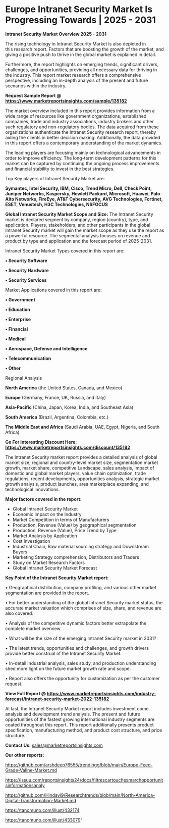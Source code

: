 # Europe Intranet Security Market Is Progressing Towards | 2025 - 2031

<Strong> Intranet Security Market Overview 2025 - 2031</strong>

The rising technology in Intranet Security Market is also depicted in this research report. Factors that are boosting the growth of the market, and giving a positive push to thrive in the global market is explained in detail.

Furthermore, the report highlights on emerging trends, significant drivers, challenges, and opportunities, providing all necessary data for thriving in the industry. This report market research offers a comprehensive perspective, including an in-depth analysis of the present and future scenarios within the industry.

<strong>Request Sample Report @ <a href=https://www.marketreportsinsights.com/sample/135182>https://www.marketreportsinsights.com/sample/135182</a></strong>

The market overview included in this report provides information from a wide range of resources like government organizations, established companies, trade and industry associations, industry brokers and other such regulatory and non-regulatory bodies. The data acquired from these organizations authenticate the Intranet Security research report, thereby aiding the clients in better decision making. Additionally, the data provided in this report offers a contemporary understanding of the market dynamics.

The leading players are focusing mainly on technological advancements in order to improve efficiency. The long-term development patterns for this market can be captured by continuing the ongoing process improvements and financial stability to invest in the best strategies.

Top Key players of Intranet Security Market are:

<strong>Symantec, Intel Security, IBM, Cisco, Trend Micro, Dell, Check Point, Juniper Networks, Kaspersky, Hewlett Packard, Microsoft, Huawei, Palo Alto Networks, FireEye, AT&T Cybersecurity, AVG Technologies, Fortinet, ESET, Venustech, H3C Technologies, NSFOCUS</strong>

<strong><b>Global Intranet Security Market Scope and Size:</b></strong>
The Intranet Security market is declared segment by company, region (country), type, and application. Players, stakeholders, and other participants in the global Intranet Security market will gain the market scope as they use the report as a powerful resource. The segmental analysis focuses on revenue and product by type and application and the forecast period of 2025-2031.

Intranet Security Market Types covered in this report are:

<strong>• Security Software

• Security Hardware

• Security Services</strong>

Market Applications covered in this report are:

<strong>• Government

• Education

• Enterprise

• Financial

• Medical

• Aerospace, Defense and Intelligence

• Telecommunication

• Other</strong> 

Regional Analysis

<strong>North America</strong> (the United States, Canada, and Mexico)

<strong>Europe</strong> (Germany, France, UK, Russia, and Italy)

<strong>Asia-Pacific</strong> (China, Japan, Korea, India, and Southeast Asia)

<strong>South America</strong> (Brazil, Argentina, Colombia, etc.)

<strong>The Middle East and Africa</strong> (Saudi Arabia, UAE, Egypt, Nigeria, and South Africa)

<strong>Go For Interesting Discount Here: <a href=https://www.marketreportsinsights.com/discount/135182>https://www.marketreportsinsights.com/discount/135182</a></strong>

The Intranet Security market report provides a detailed analysis of global market size, regional and country-level market size, segmentation market growth, market share, competitive Landscape, sales analysis, impact of domestic and global market players, value chain optimization, trade regulations, recent developments, opportunities analysis, strategic market growth analysis, product launches, area marketplace expanding, and technological innovations.

<strong><b>Major factors covered in the report:</b></strong>
<ul>
  <li>Global Intranet Security Market </li>
  <li>Economic Impact on the Industry</li>
  <li>Market Competition in terms of Manufacturers</li>
  <li>Production, Revenue (Value) by geographical segmentation</li>
  <li>Production, Revenue (Value), Price Trend by Type</li>
  <li>Market Analysis by Application</li>
  <li>Cost Investigation</li>
  <li>Industrial Chain, Raw material sourcing strategy and Downstream Buyers</li>
  <li>Marketing Strategy comprehension, Distributors and Traders</li>
  <li>Study on Market Research Factors</li>
  <li>Global Intranet Security Market Forecast</li>
</ul>

<strong><b>Key Point of the Intranet Security Market report:</b></strong>

• Geographical distribution, company profiling, and various other market segmentation are provided in the report.

• For better understanding of the global Intranet Security market status, the accurate market valuation which comprises of size, share, and revenue are also covered.

• Analysis of the competitive dynamic factors better extrapolate the complete market overview

• What will be the size of the emerging Intranet Security market in 2031?

• The latest trends, opportunities and challenges, and growth drivers provide better construal of the Intranet Security Market.

• In-detail industrial analysis, sales study, and production understanding shed more light on the future market growth rate and scope.

• Report also offers the opportunity for customization as per the customer request.

<strong><b>View Full Report @ <a href=https://www.marketreportsinsights.com/industry-forecast/intranet-security-market-2022-135182>https://www.marketreportsinsights.com/industry-forecast/intranet-security-market-2022-135182</a></b></strong>


At last, the Intranet Security Market report includes investment come analysis and development trend analysis. The present and future opportunities of the fastest growing international industry segments are coated throughout this report. This report additionally presents product specification, manufacturing method, and product cost structure, and price structure.

<strong>Contact Us:</strong>
sales@marketreportsinsights.com

<strong>Our other reports:</strong>

<a href=https://github.com/arshdeep76555/trendingg/blob/main/Europe-Feed-Grade-Valine-Market.md>https://github.com/arshdeep76555/trendingg/blob/main/Europe-Feed-Grade-Valine-Market.md</a>

<a href=https://issuu.com/reportsinsights24/docs/filtrescartouchesmarchopportunitsinformationsanaly>https://issuu.com/reportsinsights24/docs/filtrescartouchesmarchopportunitsinformationsanaly</a>

<a href=https://github.com/Hindavi9/Researchtrends/blob/main/North-America-Digital-Transformation-Market.md>https://github.com/Hindavi9/Researchtrends/blob/main/North-America-Digital-Transformation-Market.md</a>

<a href=https://tanomuno.com/illust/432174>https://tanomuno.com/illust/432174</a>

<a href=https://tanomuno.com/illust/433079>https://tanomuno.com/illust/433079</a>"

